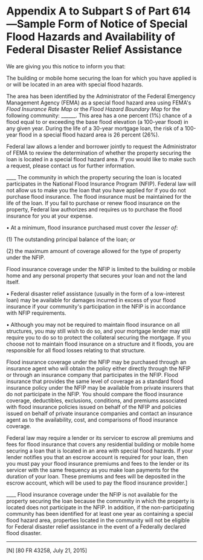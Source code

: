 # Appendix A to Subpart S of Part 614—Sample Form of Notice of Special Flood Hazards and Availability of Federal Disaster Relief Assistance


We are giving you this notice to inform you that:


The building or mobile home securing the loan for which you have applied is or will be located in an area with special flood hazards.


The area has been identified by the Administrator of the Federal Emergency Management Agency (FEMA) as a special flood hazard area using FEMA's *Flood Insurance Rate Map* or the *Flood Hazard Boundary Map* for the following community: ______. This area has a one percent (1%) chance of a flood equal to or exceeding the base flood elevation (a 100-year flood) in any given year. During the life of a 30-year mortgage loan, the risk of a 100-year flood in a special flood hazard area is 26 percent (26%).


Federal law allows a lender and borrower jointly to request the Administrator of FEMA to review the determination of whether the property securing the loan is located in a special flood hazard area. If you would like to make such a request, please contact us for further information.


____ The community in which the property securing the loan is located participates in the National Flood Insurance Program (NFIP). Federal law will not allow us to make you the loan that you have applied for if you do not purchase flood insurance. The flood insurance must be maintained for the life of the loan. If you fail to purchase or renew flood insurance on the property, Federal law authorizes and requires us to purchase the flood insurance for you at your expense.


• At a minimum, flood insurance purchased must cover *the lesser of*:


(1) The outstanding principal balance of the loan; *or*

(2) the maximum amount of coverage allowed for the type of property under the NFIP.


Flood insurance coverage under the NFIP is limited to the building or mobile home and any personal property that secures your loan and not the land itself.


• Federal disaster relief assistance (usually in the form of a low-interest loan) may be available for damages incurred in excess of your flood insurance if your community's participation in the NFIP is in accordance with NFIP requirements.


• Although you may not be required to maintain flood insurance on all structures, you may still wish to do so, and your mortgage lender may still require you to do so to protect the collateral securing the mortgage. If you choose not to maintain flood insurance on a structure and it floods, you are responsible for all flood losses relating to that structure.


Flood insurance coverage under the NFIP may be purchased through an insurance agent who will obtain the policy either directly through the NFIP or through an insurance company that participates in the NFIP. Flood insurance that provides the same level of coverage as a standard flood insurance policy under the NFIP may be available from private insurers that do not participate in the NFIP. You should compare the flood insurance coverage, deductibles, exclusions, conditions, and premiums associated with flood insurance policies issued on behalf of the NFIP and policies issued on behalf of private insurance companies and contact an insurance agent as to the availability, cost, and comparisons of flood insurance coverage.


Federal law may require a lender or its servicer to escrow all premiums and fees for flood insurance that covers any residential building or mobile home securing a loan that is located in an area with special flood hazards. If your lender notifies you that an escrow account is required for your loan, then you must pay your flood insurance premiums and fees to the lender or its servicer with the same frequency as you make loan payments for the duration of your loan. These premiums and fees will be deposited in the escrow account, which will be used to pay the flood insurance provider.]


____ Flood insurance coverage under the NFIP is not available for the property securing the loan because the community in which the property is located does not participate in the NFIP. In addition, if the non-participating community has been identified for at least one year as containing a special flood hazard area, properties located in the community will not be eligible for Federal disaster relief assistance in the event of a Federally declared flood disaster.



---

[N] [80 FR 43258, July 21, 2015]




